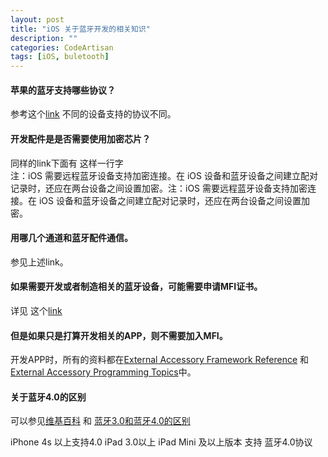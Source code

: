 ```yaml
---
layout: post
title: "iOS 关于蓝牙开发的相关知识"
description: ""
categories: CodeArtisan
tags: [iOS, buletooth]
---
```


#### 苹果的蓝牙支持哪些协议？
参考这个[link](http://support.apple.com/kb/HT3647?viewlocale=zh_CN) 不同的设备支持的协议不同。


#### 开发配件是是否需要使用加密芯片？  
同样的link下面有 这样一行字  
注：iOS 需要远程蓝牙设备支持加密连接。在 iOS 设备和蓝牙设备之间建立配对记录时，还应在两台设备之间设置加密。注：iOS 需要远程蓝牙设备支持加密连接。在 iOS 设备和蓝牙设备之间建立配对记录时，还应在两台设备之间设置加密。  

#### 用哪几个通道和蓝牙配件通信。
参见上述link。


#### 如果需要开发或者制造相关的蓝牙设备，可能需要申请MFI证书。
详见 这个[link](http://mfi.apple.com/faqs)


#### 但是如果只是打算开发相关的APP，则不需要加入MFI。
开发APP时，所有的资料都在[External Accessory Framework Reference](https://developer.apple.com/library/ios/#documentation/ExternalAccessory/Reference/ExternalAccessoryFrameworkReference/_index.html)
和 [External Accessory Programming Topics](https://developer.apple.com/library/ios/#featuredarticles/ExternalAccessoryPT/Introduction/Introduction.html#//apple_ref/doc/uid/TP40009502)中。 

#### 关于蓝牙4.0的区别  
可以参见[维基百科](http://zh.wikipedia.org/wiki/%E8%97%8D%E7%89%99)  和 [蓝牙3.0和蓝牙4.0的区别](http://www.52solution.com/basic/1424)


iPhone 4s 以上支持4.0 iPad 3.0以上 iPad Mini 及以上版本 支持 蓝牙4.0协议 